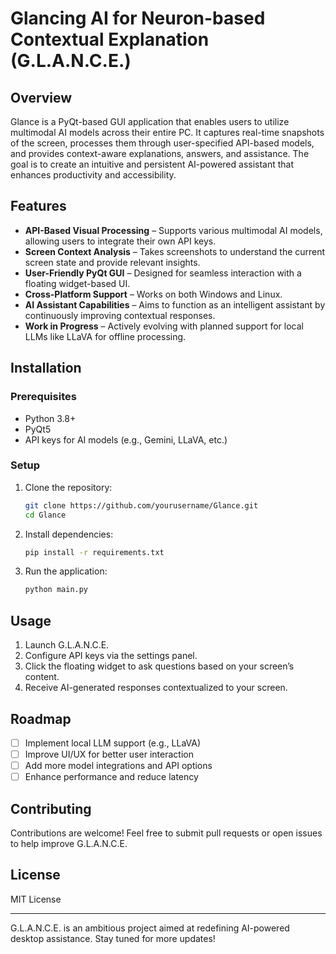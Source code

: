 # Glancing AI for Neuron-based Contextual Explanation (G.L.A.N.C.E.)

## Overview
Glance is a PyQt-based GUI application that enables users to utilize multimodal AI models across their entire PC. It captures real-time snapshots of the screen, processes them through user-specified API-based models, and provides context-aware explanations, answers, and assistance. The goal is to create an intuitive and persistent AI-powered assistant that enhances productivity and accessibility.

## Features
- **API-Based Visual Processing** – Supports various multimodal AI models, allowing users to integrate their own API keys.
- **Screen Context Analysis** – Takes screenshots to understand the current screen state and provide relevant insights.
- **User-Friendly PyQt GUI** – Designed for seamless interaction with a floating widget-based UI.
- **Cross-Platform Support** – Works on both Windows and Linux.
- **AI Assistant Capabilities** – Aims to function as an intelligent assistant by continuously improving contextual responses.
- **Work in Progress** – Actively evolving with planned support for local LLMs like LLaVA for offline processing.

## Installation
### Prerequisites
- Python 3.8+
- PyQt5
- API keys for AI models (e.g., Gemini, LLaVA, etc.)

### Setup
1. Clone the repository:
   ```sh
   git clone https://github.com/yourusername/Glance.git
   cd Glance
   ```
2. Install dependencies:
   ```sh
   pip install -r requirements.txt
   ```
3. Run the application:
   ```sh
   python main.py
   ```

## Usage
1. Launch G.L.A.N.C.E.
2. Configure API keys via the settings panel.
3. Click the floating widget to ask questions based on your screen’s content.
4. Receive AI-generated responses contextualized to your screen.

## Roadmap
- [ ] Implement local LLM support (e.g., LLaVA)
- [ ] Improve UI/UX for better user interaction
- [ ] Add more model integrations and API options
- [ ] Enhance performance and reduce latency

## Contributing
Contributions are welcome! Feel free to submit pull requests or open issues to help improve G.L.A.N.C.E.

## License
MIT License

---

G.L.A.N.C.E. is an ambitious project aimed at redefining AI-powered desktop assistance. Stay tuned for more updates!

